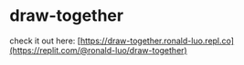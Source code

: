 # draw-together

check it out here: [https://draw-together.ronald-luo.repl.co](https://replit.com/@ronald-luo/draw-together)
